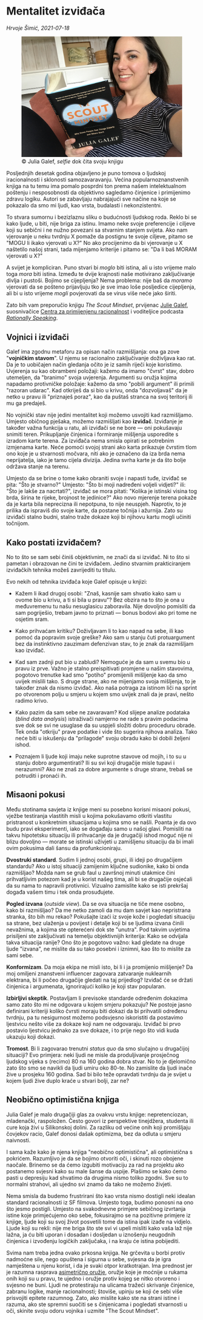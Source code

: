 # Mentalitet izviđača

*Hrvoje Šimić, 2021-07-18*
<figure>
  <img src="/story/book-scout-mindset/book-scout-mindset.jpeg"/>
  <figcaption>
    © Julia Galef, <i>selfie</i> dok čita svoju knjigu
  </figcaption>
</figure>

<span class="dropcap">P</span>osljednjih desetak godina objavljeno je puno tomova o ljudskoj iracionalnosti i sklonosti samozavaravanju. Većina popularnoznanstvenih knjiga na tu temu ima pomalo posprdni ton prema našem intelektualnom poštenju i nesposobnosti da objektivno sagledamo činjenice i primijenimo zdravu logiku. Autori se zabavljaju nabrajajući sve načine na koje se pokazalo da smo mi ljudi, kao vrsta, budalasti i nekonzistentni.

To stvara sumornu i bezizlaznu sliku o budućnosti ljudskog roda. Reklo bi se kako ljude, u biti, nije briga za istinu. Imamo neke svoje preferencije i ciljeve koji su sebični i ne nužno povezani sa stvarnim stanjem svijeta. Ako nam vjerovanje u neku tvrdnju X pomaže da postignu te svoje ciljeve, pitamo se "MOGU li ikako vjerovati u X?" No ako procijenimo da bi vjerovanje u X naštetilo našoj strani, tada mijenjamo kriterije i pitamo se: "Da li baš MORAM vjerovati u X?"

A svijet je kompliciran. Puno stvari bi _moglo_ biti istina, ali u isto vrijeme malo toga _mora_ biti istina. Između te dvije krajnosti naše motivirano zaključivanje divlja i pustoši. Bojimo se cijepljenja? Nema problema: nije baš da _moramo_ vjerovati da se pošteno prijavljuju tko je sve imao loše posljedice cijepljenja, ali bi u isto vrijeme _mogli_ povjerovati da se virus više neće jako širiti.

Zato bih vam preporučio knjigu _The Scout Mindset_, prvijenac [Julie Galef](https://juliagalef.com/), suosnivačice [Centra za primijenjenu racionalnost](https://www.rationality.org/) i voditeljice podcasta [_Rationally Speaking_](http://rationallyspeakingpodcast.org/).

## Vojnici i izviđači

Galef ima zgodnu metaforu za opisan način razmišljanja: ona ga zove "__vojničkim stavom__". U njemu se racionalno zaključivanje doživljava kao rat. Da je to uobičajen način gledanja očito je iz samih riječi koje koristimo. Uvjerenja su kao obrambeni položaji: kažemo da imamo "čvrst" stav, dobro utemeljen, da "branimo" svoja uvjerenja. Argumenti su oružja kojima napadamo protivničke položaje: kažemo da smo "pobili argument" ili primili "razoran udarac". Kad otkriješ da si bio u krivu, onda "dozvoljavaš" da je netko u pravu ili "priznaješ poraz", kao da puštaš stranca na svoj teritorij ili mu ga predaješ.

No vojnički stav nije jedini mentalitet koji možemo usvojiti kad razmišljamo. Umjesto običnog pješaka, možemo razmišljati kao __izviđač__. Izviđanje je također važna funkcija u ratu, ali izviđači se ne bore — oni pokušavaju snimiti teren. Prikupljanje činjenica i formiranje mišljenja usporedite s izradom karte terena. Za izviđača nema smisla opirati se potrebnim izmjenama karte. Neće pomoći svojoj strani ako karta prikazuje čvrstim tlom ono koje je u stvarnosti močvara, niti ako je označeno da iza brda nema neprijatelja, iako je tamo cijela divizija. Jedina svrha karte je da što bolje održava stanje na terenu.

Umjesto da se brine o tome kako obraniti svoje i napasti tuđe, izviđač se pita: "Što je stvarno?" Umjesto: "Što bi moji nadređeni voljeli vidjeti?" ili: "Što je lakše za nacrtati?", izviđač se mora pitati: "Kolika je istinski visina tog brda, širina te rijeke, brojnost te jedinice?" Ako novo mjerenje terena pokaže da je karta bila neprecizna ili nepotpuna, to nije neuspjeh. Naprotiv, to je prilika da ispraviš dio svoje karte, da postane točnija i ažurnija. Zato su izviđači stalno budni, stalno traže dokaze koji bi njihovu kartu mogli učiniti točnijom.

## Kako postati izviđačem?

No to što se sam sebi činiš objektivnim, ne znači da si izviđač. Ni to što si pametan i obrazovan ne čini te izviđačem. Jedino stvarnim prakticiranjem izviđačkih tehnika možeš zavrijediti tu titulu.

Evo nekih od tehnika izviđača koje Galef opisuje u knjizi:

- Kažem li ikad drugoj osobi: "Znaš, kasnije sam shvatio kako sam u ovome bio u krivu, a ti si bila u pravu"? Bez obzira na to što je ona u međuvremenu tu našu nesuglasicu zaboravila. Nije dovoljno pomisliti da sam pogriješio, trebam javno to priznati — bonus bodovi ako pri tome ne osjetim sram.

- Kako prihvaćam kritiku? Doživljavam li to kao napad na sebe, ili kao pomoć da popravim svoje greške? Ako sam u stanju čuti protuargument bez da instinktivno zauzimam defenzivan stav, to je znak da razmišljam kao izviđač.

- Kad sam zadnji put bio u zabludi? Nemoguće je da sam u svemu bio u pravu iz prve. Važno je stalno preispitivati promjene u našim stavovima, pogotovo trenutke kad smo "potiho" promijenili mišljenje kao da smo uvijek mislili tako. S druge strane, ako ne mijenjamo svoja mišljenja, to je također znak da nismo izviđač. Ako naša potraga za istinom liči na sprint po otvorenom polju u smjeru u kojem smo uvijek znali da je pravi, nešto radimo krivo.
 
- Kako pazim da sam sebe ne zavaravam? Kod slijepe analize podataka (_blind data analysis_) istraživači namjerno ne rade s pravim podacima sve dok se svi ne usuglase da su uspjeli složiti dobru proceduru obrade. Tek onda "otkriju" prave podatke i vide što sugerira njihova analiza. Tako neće biti u iskušenju da "prilagode" svoju obradu kako bi dobili željeni ishod.

- Poznajem li ljude koji imaju neke suprotne stavove od mojih, i to su u stanju dobro argumentirati? Ili su svi koji drugačije misle tupavi i nerazumni? Ako ne znaš za dobre argumente s druge strane, trebaš se potruditi i pronaći ih.

## Misaoni pokusi

Među stotinama savjeta iz knjige meni su posebno korisni misaoni pokusi, vježbe testiranja vlastitih misli u kojima pokušavamo otkriti vlastitu pristranost u konkretnim situacijama u kojima smo se našli. Poanta je da ovo budu pravi eksperimenti, iako se događaju samo u našoj glavi. Pomisliti na takvu hipotetsku situaciju ili prihvaćanje da je drugačiji ishod moguć nije ni blizu dovoljno — morate se istinski uživjeti u zamišljenu situaciju da bi imali ovim pokusima dali šansu da profunkcioniraju.

__Dvostruki standard__. Sudim li jednoj osobi, grupi, ili ideji po drugačijem standardu? Ako u istoj situaciji zamijenim ključne sudionike, kako bi onda razmišljao? Možda nam se grub faul u završnoj minuti utakmice čini prihvatljivim potezom kad je u korist našeg tima, ali bi se drugačije osjećali da su nama to napravili protivnici. Vizualno zamislite kako se isti prekršaj događa vašem timu i tek onda prosuđujete.

__Pogled izvana__ (_outside view_). Da se ova situacija ne tiče mene osobno, kako bi razmišljao? Da me netko zamoli da mu dam savjet kao nepristrana stranka, što bih mu rekao? Pokušajte izaći iz svoje kože i pogledati situaciju sa strane, bez ulaženja u povijest i detalje koji bi se ljudima izvana činili nevažnima, a kojima ste opterećeni dok ste "unutra". Pod takvim uvjetima prisiljeni ste zaključivati na temelju objektivnijih kriterija: Kako se odvijala takva situacija ranije? Ono što je pogotovo važno: kad gledate na druge ljude "izvana", ne mislite da su tako posebni i iznimni, kao što to mislite za sami sebe.

__Konformizam__. Da moja ekipa ne misli isto, bi li i ja promijenio mišljenje? Da moj omiljeni znanstveni influencer zagovara zatvaranje nuklearnih elektrana, bi li počeo drugačije gledati na taj prijedlog? Izviđač će se držati činjenica i argumenata, ignorirajući koliko je koji stav popularan.

__Izbirljivi skeptik__. Postavljam li previsoke standarde određenim dokazima samo zato što mi ne odgovara u kojem smjeru pokazuju? Ne postoje jasno definirani kriteriji koliko čvrsti moraju biti dokazi da bi prihvatili određenu tvrdnju, pa tu nesigurnost možemo podsvjesno iskoristiti da postavimo ljestvicu nešto više za dokaze koji nam ne odgovaraju. Izviđač bi prvo postavio ljestvicu jednako za sve dokaze, i to prije nego što vidi kuda ukazuju koji dokazi.

__Tromost__. Bi li zagovarao trenutni _status quo_ da smo slučajno u drugačijoj situaciji? Evo primjera: neki ljudi ne misle da produljivanje prosječnog ljudskog vijeka s (recimo) 80 na 160 godina dobra stvar. No to je djelomično zato što smo se navikli da ljudi umiru oko 80-te. No zamislite da ljudi inače žive u prosjeku 160 godina. Sad bi bilo teže opravdati tvrdnju da je svijet u kojem ljudi žive duplo kraće u stvari bolji, zar ne?

## Neobično optimistična knjiga

Julia Galef je malo drugačiji glas za ovakvu vrstu knjige: nepretenciozan, mladenački, raspoložen. Često govori iz perspektive tinejdžera, studenta ili cure koja živi u Silikonskoj dolini. Za razliku od većine onih koji promišljaju čovjekov racio, Galef donosi dašak optimizma, bez da odluta u smjeru naivnosti.

I sama kaže kako je njena knjiga "neobično optimistična", ali optimistična s pokrićem. Razumljivo je da se bojimo otvoriti oči, i skinuti rozo obojene naočale. Brinemo se da ćemo izgubiti motivaciju za rad na projektu ako postanemo svjesni kako su male šanse da uspije. Plašimo se kako ćemo pasti u depresiju kad shvatimo da drugima nismo toliko zgodni. Sve su to normalni strahovi, ali ujedno svi znamo da tako ne možemo živjeti.

Nema smisla da budemo frustrirani što kao vrsta nismo dostigli neki idealan standard racionalnosti iz SF filmova. Umjesto toga, budimo ponosni na ono što jesmo postigli. Umjesto na svakodnevne primjere sebičnog izvrtanja istine koje primjećujemo oko sebe, fokusirajmo se na pozitivne primjere iz knjige, ljude koji su svoj život posvetili tome da istina ipak izađe na vidjelo. Ljude koji su rekli: nije me briga što ste svi vi upeli misliti kako vaša laž nije lažna, ja ću biti uporan i dosadan i dosljedan u iznošenju neugodnih činjenica i izvođenju logičkih zaključaka, i na kraju će istina pobijediti. 

Svima nam treba jedna ovako prkosna knjiga. Ne grčevita u borbi protiv nadmoćne sile, nego opuštena i sigurna u sebe, svjesna da je igra namještena u njenu korist, i da je svaki otpor kratkotrajan. Ima prednost jer je razumna rasprava [asimetrično oružje](https://slatestarcodex.com/2017/03/24/guided-by-the-beauty-of-our-weapons/), oružje koje je moćnije u rukama onih koji su u pravu, te ujedno i oružje protiv kojeg se nitko otvoreno i svjesno ne buni. Ljudi ne protestiraju na ulicama tražeći skrivanje činjenice, zabranu logike, manje racionalnosti; štoviše, upinju se koji će sebi više prisvojiti epitete razumnog. Zato, ako mislite kako ste na strani istine i razuma, ako ste spremni suočiti se s činjenicama i pogledati stvarnosti u oči, skinite svoju odoru vojnika i uzmite "The Scout Mindset".
